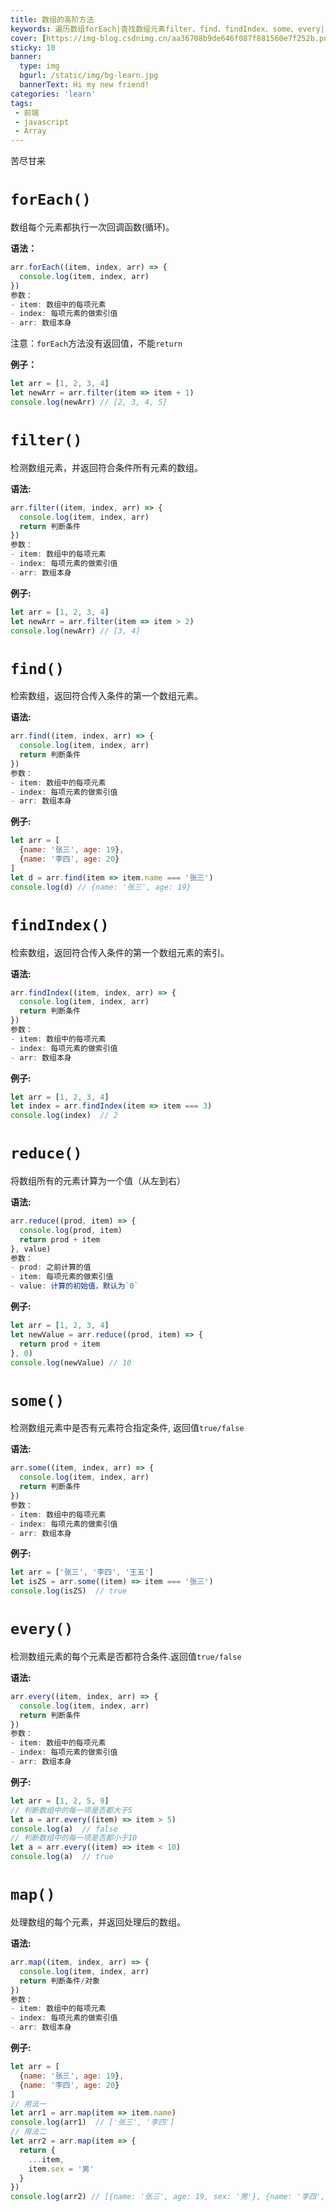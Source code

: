 ```yaml
---
title: 数组的高阶方法
keywords: 遍历数组forEach|查找数组元素filter、find、findIndex、some、every|处理数组map|计算数组reduce
cover: [https://img-blog.csdnimg.cn/aa36708b9de646f087f881560e7f252b.png]
sticky: 10
banner: 
  type: img
  bgurl: /static/img/bg-learn.jpg
  bannerText: Hi my new friend!
categories: 'learn'
tags: 
 - 前端
 - javascript
 - Array
---
```

苦尽甘来

# `forEach()`

数组每个元素都执行一次回调函数(循环)。

**语法：**

```js
arr.forEach((item, index, arr) => {
  console.log(item, index, arr)
})
参数：
- item: 数组中的每项元素
- index: 每项元素的做索引值
- arr: 数组本身
```

注意：`forEach`方法没有返回值，不能`return`

**例子：**

```js
let arr = [1, 2, 3, 4]
let newArr = arr.filter(item => item + 1) 
console.log(newArr) // [2, 3, 4, 5]
```

# `filter()`

检测数组元素，并返回符合条件所有元素的数组。

**语法:**

```js
arr.filter((item, index, arr) => {
  console.log(item, index, arr)
  return 判断条件
})
参数：
- item: 数组中的每项元素
- index: 每项元素的做索引值
- arr: 数组本身
```

**例子:**

```js
let arr = [1, 2, 3, 4]
let newArr = arr.filter(item => item > 2)
console.log(newArr) // [3, 4]
```

# `find()`

检索数组，返回符合传入条件的第一个数组元素。

**语法:**

```js
arr.find((item, index, arr) => {
  console.log(item, index, arr)
  return 判断条件
})
参数：
- item: 数组中的每项元素
- index: 每项元素的做索引值
- arr: 数组本身
```

**例子:**

```js
let arr = [
  {name: '张三', age: 19},
  {name: '李四', age: 20}
]
let d = arr.find(item => item.name === '张三') 
console.log(d) // {name: '张三', age: 19}
```

# `findIndex()`

检索数组，返回符合传入条件的第一个数组元素的索引。

**语法:**

```js
arr.findIndex((item, index, arr) => {
  console.log(item, index, arr)
  return 判断条件
})
参数：
- item: 数组中的每项元素
- index: 每项元素的做索引值
- arr: 数组本身
```

**例子:**

```js
let arr = [1, 2, 3, 4]
let index = arr.findIndex(item => item === 3) 
console.log(index)  // 2
```

# `reduce()`

将数组所有的元素计算为一个值（从左到右）

**语法:**

```js
arr.reduce((prod, item) => {
  console.log(prod, item)
  return prod + item
}, value)
参数：
- prod: 之前计算的值
- item: 每项元素的做索引值
- value: 计算的初始值，默认为`0`
```

**例子:**

```js
let arr = [1, 2, 3, 4]
let newValue = arr.reduce((prod, item) => {
  return prod + item
}, 0)
console.log(newValue) // 10
```

# `some()`

检测数组元素中是否有元素符合指定条件, 返回值`true/false`

**语法:**

```js
arr.some((item, index, arr) => {
  console.log(item, index, arr)
  return 判断条件
})
参数：
- item: 数组中的每项元素
- index: 每项元素的做索引值
- arr: 数组本身
```

**例子:**

```js
let arr = ['张三', '李四', '王五']
let isZS = arr.some((item) => item === '张三')
console.log(isZS)  // true
```

# `every()`

检测数组元素的每个元素是否都符合条件.返回值`true/false`

**语法:**

```js
arr.every((item, index, arr) => {
  console.log(item, index, arr)
  return 判断条件
})
参数：
- item: 数组中的每项元素
- index: 每项元素的做索引值
- arr: 数组本身
```

**例子:**

```js
let arr = [1, 2, 5, 9]
// 判断数组中的每一项是否都大于5
let a = arr.every((item) => item > 5)
console.log(a)  // false
// 判断数组中的每一项是否都小于10
let a = arr.every((item) => item < 10)
console.log(a)  // true
```

# `map()`

处理数组的每个元素，并返回处理后的数组。

**语法:**

```js
arr.map((item, index, arr) => {
  console.log(item, index, arr)
  return 判断条件/对象
})
参数：
- item: 数组中的每项元素
- index: 每项元素的做索引值
- arr: 数组本身
```

**例子:**

```js
let arr = [
  {name: '张三', age: 19},
  {name: '李四', age: 20}
]
// 用法一
let arr1 = arr.map(item => item.name) 
console.log(arr1)  // ['张三', '李四']
// 用法二
let arr2 = arr.map(item => {
  return {
    ...item,
    item.sex = '男'
  }
})
console.log(arr2) // [{name: '张三', age: 19, sex: '男'}, {name: '李四', age: 20, sex: '男'}]
```
